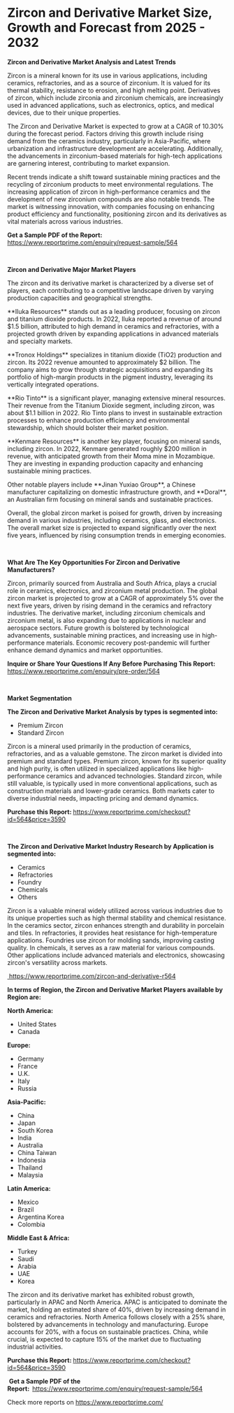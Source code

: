 <p><h1>Zircon and Derivative Market Size, Growth and Forecast from 2025 - 2032</h1></p><p><strong>Zircon and Derivative Market Analysis and Latest Trends</strong></p>
<p><p>Zircon is a mineral known for its use in various applications, including ceramics, refractories, and as a source of zirconium. It is valued for its thermal stability, resistance to erosion, and high melting point. Derivatives of zircon, which include zirconia and zirconium chemicals, are increasingly used in advanced applications, such as electronics, optics, and medical devices, due to their unique properties.</p><p>The Zircon and Derivative Market is expected to grow at a CAGR of 10.30% during the forecast period. Factors driving this growth include rising demand from the ceramics industry, particularly in Asia-Pacific, where urbanization and infrastructure development are accelerating. Additionally, the advancements in zirconium-based materials for high-tech applications are garnering interest, contributing to market expansion. </p><p>Recent trends indicate a shift toward sustainable mining practices and the recycling of zirconium products to meet environmental regulations. The increasing application of zircon in high-performance ceramics and the development of new zirconium compounds are also notable trends. The market is witnessing innovation, with companies focusing on enhancing product efficiency and functionality, positioning zircon and its derivatives as vital materials across various industries.</p></p>
<p><strong>Get a Sample PDF of the Report:&nbsp;</strong> <a href="https://www.reportprime.com/enquiry/request-sample/564?utm_campaign=2927&utm_medium=2&utm_source=Github&utm_content=ia&utm_term=18032025&utm_id=zircon-and-derivative">https://www.reportprime.com/enquiry/request-sample/564</a></p>
<p>&nbsp;</p>
<p><strong>Zircon and Derivative Major Market Players</strong></p>
<p><p>The zircon and its derivative market is characterized by a diverse set of players, each contributing to a competitive landscape driven by varying production capacities and geographical strengths.</p><p>**Iluka Resources** stands out as a leading producer, focusing on zircon and titanium dioxide products. In 2022, Iluka reported a revenue of around $1.5 billion, attributed to high demand in ceramics and refractories, with a projected growth driven by expanding applications in advanced materials and specialty markets.</p><p>**Tronox Holdings** specializes in titanium dioxide (TiO2) production and zircon. Its 2022 revenue amounted to approximately $2 billion. The company aims to grow through strategic acquisitions and expanding its portfolio of high-margin products in the pigment industry, leveraging its vertically integrated operations.</p><p>**Rio Tinto** is a significant player, managing extensive mineral resources. Their revenue from the Titanium Dioxide segment, including zircon, was about $1.1 billion in 2022. Rio Tinto plans to invest in sustainable extraction processes to enhance production efficiency and environmental stewardship, which should bolster their market position.</p><p>**Kenmare Resources** is another key player, focusing on mineral sands, including zircon. In 2022, Kenmare generated roughly $200 million in revenue, with anticipated growth from their Moma mine in Mozambique. They are investing in expanding production capacity and enhancing sustainable mining practices.</p><p>Other notable players include **Jinan Yuxiao Group**, a Chinese manufacturer capitalizing on domestic infrastructure growth, and **Doral**, an Australian firm focusing on mineral sands and sustainable practices.</p><p>Overall, the global zircon market is poised for growth, driven by increasing demand in various industries, including ceramics, glass, and electronics. The overall market size is projected to expand significantly over the next five years, influenced by rising consumption trends in emerging economies.</p></p>
<p>&nbsp;</p>
<p><strong>What Are The Key Opportunities For Zircon and Derivative Manufacturers?</strong></p>
<p><p>Zircon, primarily sourced from Australia and South Africa, plays a crucial role in ceramics, electronics, and zirconium metal production. The global zircon market is projected to grow at a CAGR of approximately 5% over the next five years, driven by rising demand in the ceramics and refractory industries. The derivative market, including zirconium chemicals and zirconium metal, is also expanding due to applications in nuclear and aerospace sectors. Future growth is bolstered by technological advancements, sustainable mining practices, and increasing use in high-performance materials. Economic recovery post-pandemic will further enhance demand dynamics and market opportunities.</p></p>
<p><strong>Inquire or Share Your Questions If Any Before Purchasing This Report:</strong> <a href="https://www.reportprime.com/enquiry/pre-order/564?utm_campaign=2927&utm_medium=2&utm_source=Github&utm_content=ia&utm_term=18032025&utm_id=zircon-and-derivative">https://www.reportprime.com/enquiry/pre-order/564</a></p>
<p>&nbsp;</p>
<p><strong>Market Segmentation</strong></p>
<p><strong>The Zircon and Derivative Market Analysis by types is segmented into:</strong></p>
<p><ul><li>Premium Zircon</li><li>Standard Zircon</li></ul></p>
<p><p>Zircon is a mineral used primarily in the production of ceramics, refractories, and as a valuable gemstone. The zircon market is divided into premium and standard types. Premium zircon, known for its superior quality and high purity, is often utilized in specialized applications like high-performance ceramics and advanced technologies. Standard zircon, while still valuable, is typically used in more conventional applications, such as construction materials and lower-grade ceramics. Both markets cater to diverse industrial needs, impacting pricing and demand dynamics.</p></p>
<p><strong>Purchase this Report:&nbsp;</strong><a href="https://www.reportprime.com/checkout?id=564&price=3590&utm_campaign=2927&utm_medium=2&utm_source=Github&utm_content=ia&utm_term=18032025&utm_id=zircon-and-derivative">https://www.reportprime.com/checkout?id=564&price=3590</a></p>
<p>&nbsp;</p>
<p><strong>The Zircon and Derivative Market Industry Research by Application is segmented into:</strong></p>
<p><ul><li>Ceramics</li><li>Refractories</li><li>Foundry</li><li>Chemicals</li><li>Others</li></ul></p>
<p><p>Zircon is a valuable mineral widely utilized across various industries due to its unique properties such as high thermal stability and chemical resistance. In the ceramics sector, zircon enhances strength and durability in porcelain and tiles. In refractories, it provides heat resistance for high-temperature applications. Foundries use zircon for molding sands, improving casting quality. In chemicals, it serves as a raw material for various compounds. Other applications include advanced materials and electronics, showcasing zircon's versatility across markets.</p></p>
<p><a href="https://www.reportprime.com/zircon-and-derivative-r564?utm_campaign=2927&utm_medium=2&utm_source=Github&utm_content=ia&utm_term=18032025&utm_id=zircon-and-derivative">&nbsp;https://www.reportprime.com/zircon-and-derivative-r564</a></p>
<p><strong>In terms of Region, the Zircon and Derivative Market Players available by Region are:</strong></p>
<p>
    <p> <strong> North America: </strong>
        <ul>
            <li>United States</li>
            <li>Canada</li>
        </ul>
        </p> 
    <p> <strong> Europe: </strong>
        <ul>
            <li>Germany</li>
            <li>France</li>
            <li>U.K.</li>
            <li>Italy</li>
            <li>Russia</li>
        </ul>
        </p> 
    <p> <strong> Asia-Pacific: </strong>
        <ul>
            <li>China</li>
            <li>Japan</li>
            <li>South Korea</li>
            <li>India</li>
            <li>Australia</li>
            <li>China Taiwan</li>
            <li>Indonesia</li>
            <li>Thailand</li>
            <li>Malaysia</li>
        </ul>
        </p> 
    <p> <strong> Latin America: </strong>
        <ul>
            <li>Mexico</li>
            <li>Brazil</li>
            <li>Argentina Korea</li>
            <li>Colombia</li>
        </ul>
        </p> 
    <p> <strong> Middle East & Africa: </strong>
        <ul>
            <li>Turkey</li>
            <li>Saudi</li>
            <li>Arabia</li>
            <li>UAE</li>
            <li>Korea</li>
        </ul>
    </p>
    </p>
<p><p>The zircon and its derivative market has exhibited robust growth, particularly in APAC and North America. APAC is anticipated to dominate the market, holding an estimated share of 40%, driven by increasing demand in ceramics and refractories. North America follows closely with a 25% share, bolstered by advancements in technology and manufacturing. Europe accounts for 20%, with a focus on sustainable practices. China, while crucial, is expected to capture 15% of the market due to fluctuating industrial activities.</p></p>
<p><strong>Purchase this Report: </strong><a href="https://www.reportprime.com/checkout?id=564&price=3590&utm_campaign=2927&utm_medium=2&utm_source=Github&utm_content=ia&utm_term=18032025&utm_id=zircon-and-derivative">https://www.reportprime.com/checkout?id=564&price=3590</a></p>
<p>&nbsp;<strong>Get a Sample PDF of the Report:&nbsp;&nbsp;</strong><a href="https://www.reportprime.com/enquiry/request-sample/564?utm_campaign=2927&utm_medium=2&utm_source=Github&utm_content=ia&utm_term=18032025&utm_id=zircon-and-derivative">https://www.reportprime.com/enquiry/request-sample/564</a></p>
<p><strong></strong></p>
<p>Check more reports on <a href="https://www.reportprime.com/?utm_campaign=2927&utm_medium=2&utm_source=Github&utm_content=ia&utm_term=18032025&utm_id=zircon-and-derivative">https://www.reportprime.com/</a></p>